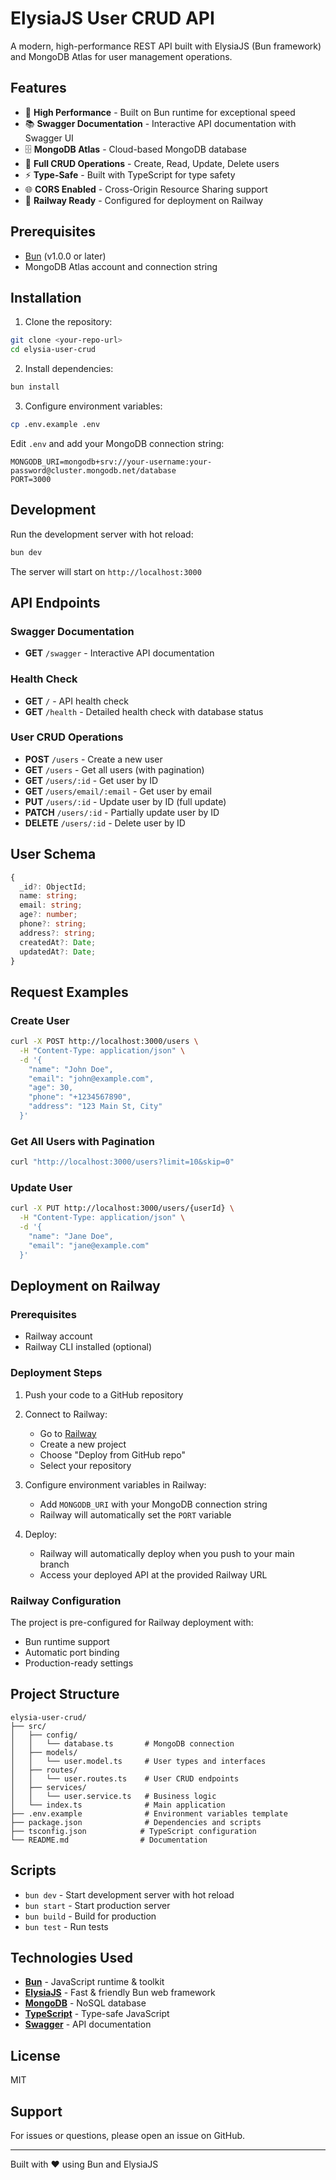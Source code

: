 # ElysiaJS User CRUD API

A modern, high-performance REST API built with ElysiaJS (Bun framework) and MongoDB Atlas for user management operations.

## Features

- 🚀 **High Performance** - Built on Bun runtime for exceptional speed
- 📚 **Swagger Documentation** - Interactive API documentation with Swagger UI
- 🗄️ **MongoDB Atlas** - Cloud-based MongoDB database
- 🔄 **Full CRUD Operations** - Create, Read, Update, Delete users
- ⚡ **Type-Safe** - Built with TypeScript for type safety
- 🌐 **CORS Enabled** - Cross-Origin Resource Sharing support
- 🚢 **Railway Ready** - Configured for deployment on Railway

## Prerequisites

- [Bun](https://bun.sh) (v1.0.0 or later)
- MongoDB Atlas account and connection string

## Installation

1. Clone the repository:
```bash
git clone <your-repo-url>
cd elysia-user-crud
```

2. Install dependencies:
```bash
bun install
```

3. Configure environment variables:
```bash
cp .env.example .env
```

Edit `.env` and add your MongoDB connection string:
```env
MONGODB_URI=mongodb+srv://your-username:your-password@cluster.mongodb.net/database
PORT=3000
```

## Development

Run the development server with hot reload:
```bash
bun dev
```

The server will start on `http://localhost:3000`

## API Endpoints

### Swagger Documentation
- **GET** `/swagger` - Interactive API documentation

### Health Check
- **GET** `/` - API health check
- **GET** `/health` - Detailed health check with database status

### User CRUD Operations
- **POST** `/users` - Create a new user
- **GET** `/users` - Get all users (with pagination)
- **GET** `/users/:id` - Get user by ID
- **GET** `/users/email/:email` - Get user by email
- **PUT** `/users/:id` - Update user by ID (full update)
- **PATCH** `/users/:id` - Partially update user by ID
- **DELETE** `/users/:id` - Delete user by ID

## User Schema

```typescript
{
  _id?: ObjectId;
  name: string;
  email: string;
  age?: number;
  phone?: string;
  address?: string;
  createdAt?: Date;
  updatedAt?: Date;
}
```

## Request Examples

### Create User
```bash
curl -X POST http://localhost:3000/users \
  -H "Content-Type: application/json" \
  -d '{
    "name": "John Doe",
    "email": "john@example.com",
    "age": 30,
    "phone": "+1234567890",
    "address": "123 Main St, City"
  }'
```

### Get All Users with Pagination
```bash
curl "http://localhost:3000/users?limit=10&skip=0"
```

### Update User
```bash
curl -X PUT http://localhost:3000/users/{userId} \
  -H "Content-Type: application/json" \
  -d '{
    "name": "Jane Doe",
    "email": "jane@example.com"
  }'
```

## Deployment on Railway

### Prerequisites
- Railway account
- Railway CLI installed (optional)

### Deployment Steps

1. Push your code to a GitHub repository

2. Connect to Railway:
   - Go to [Railway](https://railway.app)
   - Create a new project
   - Choose "Deploy from GitHub repo"
   - Select your repository

3. Configure environment variables in Railway:
   - Add `MONGODB_URI` with your MongoDB connection string
   - Railway will automatically set the `PORT` variable

4. Deploy:
   - Railway will automatically deploy when you push to your main branch
   - Access your deployed API at the provided Railway URL

### Railway Configuration
The project is pre-configured for Railway deployment with:
- Bun runtime support
- Automatic port binding
- Production-ready settings

## Project Structure

```
elysia-user-crud/
├── src/
│   ├── config/
│   │   └── database.ts       # MongoDB connection
│   ├── models/
│   │   └── user.model.ts     # User types and interfaces
│   ├── routes/
│   │   └── user.routes.ts    # User CRUD endpoints
│   ├── services/
│   │   └── user.service.ts   # Business logic
│   └── index.ts              # Main application
├── .env.example              # Environment variables template
├── package.json              # Dependencies and scripts
├── tsconfig.json            # TypeScript configuration
└── README.md                # Documentation
```

## Scripts

- `bun dev` - Start development server with hot reload
- `bun start` - Start production server
- `bun build` - Build for production
- `bun test` - Run tests

## Technologies Used

- **[Bun](https://bun.sh)** - JavaScript runtime & toolkit
- **[ElysiaJS](https://elysiajs.com)** - Fast & friendly Bun web framework
- **[MongoDB](https://www.mongodb.com)** - NoSQL database
- **[TypeScript](https://www.typescriptlang.org)** - Type-safe JavaScript
- **[Swagger](https://swagger.io)** - API documentation

## License

MIT

## Support

For issues or questions, please open an issue on GitHub.

---

Built with ❤️ using Bun and ElysiaJS
